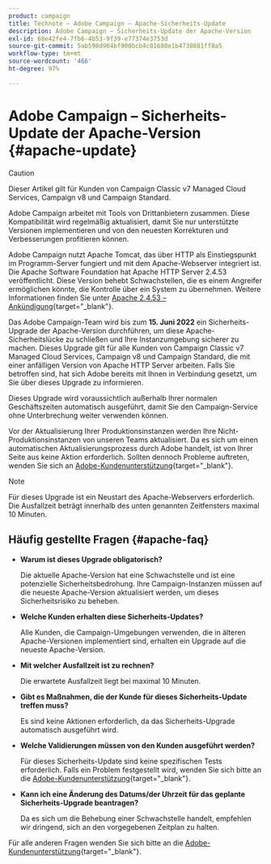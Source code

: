 ```yaml
---
product: campaign
title: Technote – Adobe Campaign – Apache-Sicherheits-Update
description: Adobe Campaign – Sicherheits-Update der Apache-Version
exl-id: 68e42fe4-7fb6-4b53-9f39-e77374e3753d
source-git-commit: 5ab598d904bf900bcb4c01680e1b4730881ff8a5
workflow-type: tm+mt
source-wordcount: '466'
ht-degree: 97%

---
```


# Adobe Campaign – Sicherheits-Update der Apache-Version {#apache-update}

>[!CAUTION]
>Dieser Artikel gilt für Kunden von Campaign Classic v7 Managed Cloud Services, Campaign v8 und Campaign Standard.

Adobe Campaign arbeitet mit Tools von Drittanbietern zusammen. Diese Kompatibilität wird regelmäßig aktualisiert, damit Sie nur unterstützte Versionen implementieren und von den neuesten Korrekturen und Verbesserungen profitieren können.

Adobe Campaign nutzt Apache Tomcat, das über HTTP als Einstiegspunkt im Programm-Server fungiert und mit dem Apache-Webserver integriert ist. Die Apache Software Foundation hat Apache HTTP Server 2.4.53 veröffentlicht. Diese Version behebt Schwachstellen, die es einem Angreifer ermöglichen könnte, die Kontrolle über ein System zu übernehmen. Weitere Informationen finden Sie unter [Apache 2.4.53 – Ankündigung](https://downloads.apache.org/httpd/Announcement2.4.html){target="_blank"}.

Das Adobe Campaign-Team wird bis zum **15. Juni 2022** ein Sicherheits-Upgrade der Apache-Version durchführen, um diese Apache-Sicherheitslücke zu schließen und Ihre Instanzumgebung sicherer zu machen. Dieses Upgrade gilt für alle Kunden von Campaign Classic v7 Managed Cloud Services, Campaign v8 und Campaign Standard, die mit einer anfälligen Version von Apache HTTP Server arbeiten. Falls Sie betroffen sind, hat sich Adobe bereits mit Ihnen in Verbindung gesetzt, um Sie über dieses Upgrade zu informieren.

Dieses Upgrade wird voraussichtlich außerhalb Ihrer normalen Geschäftszeiten automatisch ausgeführt, damit Sie den Campaign-Service ohne Unterbrechung weiter verwenden können.

Vor der Aktualisierung Ihrer Produktionsinstanzen werden Ihre Nicht-Produktionsinstanzen von unseren Teams aktualisiert. Da es sich um einen automatischen Aktualisierungsprozess durch Adobe handelt, ist von Ihrer Seite aus keine Aktion erforderlich. Sollten dennoch Probleme auftreten, wenden Sie sich an [Adobe-Kundenunterstützung](https://experienceleague.adobe.com/?support-solution=Campaign&amp;lang=de#support){target="_blank"}.


>[!NOTE]
>Für dieses Upgrade ist ein Neustart des Apache-Webservers erforderlich. Die Ausfallzeit beträgt innerhalb des unten genannten Zeitfensters maximal 10 Minuten.
> 

## Häufig gestellte Fragen {#apache-faq}

* **Warum ist dieses Upgrade obligatorisch?**

  Die aktuelle Apache-Version hat eine Schwachstelle und ist eine potenzielle Sicherheitsbedrohung. Ihre Campaign-Instanzen müssen auf die neueste Apache-Version aktualisiert werden, um dieses Sicherheitsrisiko zu beheben.


* **Welche Kunden erhalten diese Sicherheits-Updates?**

  Alle Kunden, die Campaign-Umgebungen verwenden, die in älteren Apache-Versionen implementiert sind, erhalten ein Upgrade auf die neueste Apache-Version.

* **Mit welcher Ausfallzeit ist zu rechnen?**

  Die erwartete Ausfallzeit liegt bei maximal 10 Minuten.

* **Gibt es Maßnahmen, die der Kunde für dieses Sicherheits-Update treffen muss?**

  Es sind keine Aktionen erforderlich, da das Sicherheits-Upgrade automatisch ausgeführt wird.

* **Welche Validierungen müssen von den Kunden ausgeführt werden?**

  Für dieses Sicherheits-Update sind keine spezifischen Tests erforderlich. Falls ein Problem festgestellt wird, wenden Sie sich bitte an die [Adobe-Kundenunterstützung](https://experienceleague.adobe.com/?support-solution=Campaign#support){target="_blank"}.


* **Kann ich eine Änderung des Datums/der Uhrzeit für das geplante Sicherheits-Upgrade beantragen?**

  Da es sich um die Behebung einer Schwachstelle handelt, empfehlen wir dringend, sich an den vorgegebenen Zeitplan zu halten.


Für alle anderen Fragen wenden Sie sich bitte an die [Adobe-Kundenunterstützung](https://experienceleague.adobe.com/?support-solution=Campaign&amp;lang=de#support){target="_blank"}.
